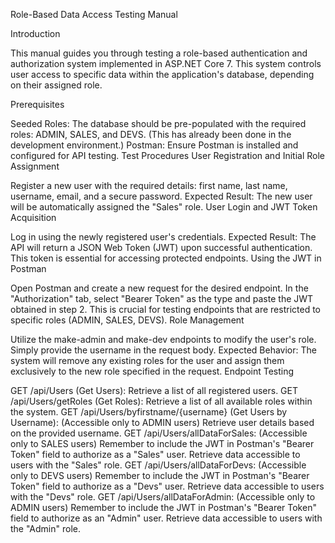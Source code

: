 Role-Based Data Access Testing Manual


Introduction


This manual guides you through testing a role-based authentication and authorization system implemented in ASP.NET Core 7. This system controls user access to specific data within the application's database, depending on their assigned role.

Prerequisites



Seeded Roles: The database should be pre-populated with the required roles: ADMIN, SALES, and DEVS. (This has already been done in the development environment.)
Postman: Ensure Postman is installed and configured for API testing.
Test Procedures
User Registration and Initial Role Assignment

Register a new user with the required details: first name, last name, username, email, and a secure password.
Expected Result: The new user will be automatically assigned the "Sales" role.
User Login and JWT Token Acquisition

Log in using the newly registered user's credentials.
Expected Result: The API will return a JSON Web Token (JWT) upon successful authentication. This token is essential for accessing protected endpoints.
Using the JWT in Postman

Open Postman and create a new request for the desired endpoint.
In the "Authorization" tab, select "Bearer Token" as the type and paste the JWT obtained in step 2. This is crucial for testing endpoints that are restricted to specific roles (ADMIN, SALES, DEVS).
Role Management

Utilize the make-admin and make-dev endpoints to modify the user's role. Simply provide the username in the request body.
Expected Behavior: The system will remove any existing roles for the user and assign them exclusively to the new role specified in the request.
Endpoint Testing

GET /api/Users (Get Users): Retrieve a list of all registered users.
GET /api/Users/getRoles (Get Roles): Retrieve a list of all available roles within the system.
GET /api/Users/byfirstname/{username} (Get Users by Username): (Accessible only to ADMIN users) Retrieve user details based on the provided username.
GET /api/Users/allDataForSales: (Accessible only to SALES users) Remember to include the JWT in Postman's "Bearer Token" field to authorize as a "Sales" user. Retrieve data accessible to users with the "Sales" role.
GET /api/Users/allDataForDevs: (Accessible only to DEVS users) Remember to include the JWT in Postman's "Bearer Token" field to authorize as a "Devs" user. Retrieve data accessible to users with the "Devs" role.
GET /api/Users/allDataForAdmin: (Accessible only to ADMIN users) Remember to include the JWT in Postman's "Bearer Token" field to authorize as an "Admin" user. Retrieve data accessible to users with the "Admin" role.
